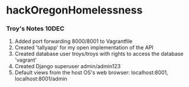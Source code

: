 # hackOregonHomelessness

### Troy's Notes 10DEC

1. Added port forwarding 8000/8001 to Vagrantfile
2. Created 'tallyapp' for my open implementation of the API
3. Created database user troys/troys with rights to access the database 'vagrant'
4. Created Django superuser admin/admin123
5. Default views from the host OS's web browser:
    localhost:8001,
    localhost:8001/admin
